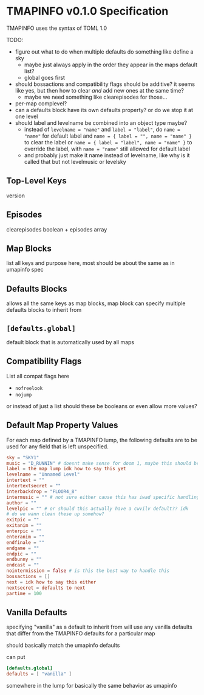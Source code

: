 # TMAPINFO v0.1.0 Specification

TMAPINFO uses the syntax of TOML 1.0

TODO:

- figure out what to do when multiple defaults do something like define a sky
  - maybe just always apply in the order they appear in the maps default list?
  - global goes first
- should bossactions and compatibility flags should be additive? it seems like yes, but then how to clear *and* add new ones at the same time?
  - maybe we need something like clearepisodes for those...
- per-map complevel?
- can a defaults block have its own defaults property? or do we stop it at one level
- should label and levelname be combined into an object type maybe?
  - instead of `levelname = "name"` and `label = "label"`, do `name = "name"` for default label
  and `name = { label = "", name = "name" }` to clear the label or `name = { label = "label", name = "name" }` to override the label, with `name = "name"` still allowed for default label
  - and probably just make it name instead of levelname, like why is it called that but not levelmusic or levelsky

## Top-Level Keys

version

## Episodes

clearepisodes boolean + episodes array

## Map Blocks

list all keys and purpose here, most should be about the same as in umapinfo spec

## Defaults Blocks

allows all the same keys as map blocks, map block can specify multiple defaults blocks to inherit from

## `[defaults.global]`

default block that is automatically used by all maps

## Compatibility Flags

List all compat flags here

- `nofreelook`
- `nojump`

or instead of just a list should these be booleans or even allow more values?

## Default Map Property Values

For each map defined by a TMAPINFO lump, the following defaults are to be used for any field that is left unspecified.

```toml
sky = "SKY1"
music = "D_RUNNIN" # doesnt make sense for doom 1, maybe this should be no default? or just match vanilla defaults?
label = the map lump idk how to say this yet
levelname = "Unnamed Level"
intertext = ""
intertextsecret = ""
interbackdrop = "FLOOR4_8"
intermusic = "" # not sure either cause this has iwad specific handling
author = ""
levelpic = "" # or should this actually have a cwvilv default?? idk
# do we wann clean these up somehow?
exitpic = ""
exitanim = ""
enterpic = ""
enteranim = ""
endfinale = ""
endgame = ""
endpic = ""
endbunny = ""
endcast = ""
nointermission = false # is this the best way to handle this
bossactions = []
next = idk how to say this either
nextsecret = defaults to next
partime = 100
```

## Vanilla Defaults

specifying "vanilla" as a default to inherit from will use any vanilla defaults that differ from the TMAPINFO defaults for a particular map

should basically match the umapinfo defaults

can put

```toml
[defaults.global]
defaults = [ "vanilla" ]
```

somewhere in the lump for basically the same behavior as umapinfo
